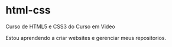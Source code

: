 # html-css
 Curso de HTML5 e CSS3 do Curso em Video

 Estou aprendendo a criar websites e gerenciar meus repositorios.
